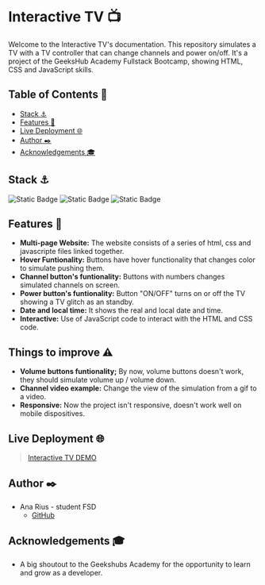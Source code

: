 # Interactive TV 📺
Welcome to the Interactive TV's documentation. This repository simulates a TV with a TV controller that can change channels and power on/off. It's a project of the GeeksHub Academy Fullstack Bootcamp, showing HTML, CSS and JavaScript skills.


## Table of Contents 📂
* <a href="#stack-⚓">Stack ⚓</a>
* <a href="#features-👾">Features 👾</a>
* <a href="#live-deployment-🌐">Live Deployment 🌐</a>
* <a href="#author-✒️">Author ✒️</a>
* <a href="#acknowledgements-🎓">Acknowledgements 🎓</a>


## Stack ⚓
![Static Badge](https://img.shields.io/badge/HTML5-orange?style=flat-square)
![Static Badge](https://img.shields.io/badge/CSS3-blue?style=flat-square)
![Static Badge](https://img.shields.io/badge/javascript-yellow)


## Features 👾
- **Multi-page Website:** The website consists of a series of html, css and javascripte files linked together.
- **Hover Funtionality:** Buttons have hover functionality that changes color to simulate pushing them.
- **Channel button's funtionality:** Buttons with numbers changes simulated channels on screen.
- **Power button's funtionality:** Button "ON/OFF" turns on or off the TV showing a TV glitch as an standby.
- **Date and local time:** It shows the real and local date and time.
- **Interactive:** Use of JavaScript code to interact with the HTML and CSS code.

## Things to improve ⚠️
- **Volume buttons funtionality;** By now, volume buttons doesn't work, they should simulate volume up / volume down.
- **Channel video example:** Change the view of the simulation from a gif to a video.
- **Responsive:** Now the project isn't responsive, doesn't work well on mobile dispositives.

## Live Deployment 🌐
> [Interactive TV DEMO](https://ariusvi.github.io/TVinteractiva/)

## Author ✒️
* Ana Rius - student FSD
    * [GitHub](https://github.com/ariusvi)

## Acknowledgements 🎓
* A big shoutout to the Geekshubs Academy for the opportunity to learn and grow as a developer.



